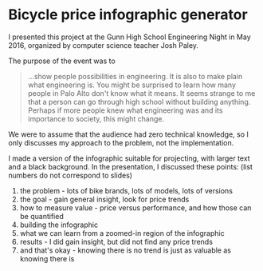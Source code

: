 # Bicycle price infographic generator

I presented this project at the Gunn High School Engineering Night in May 2016, organized by computer science teacher Josh Paley.

The purpose of the event was to

> ...show people possibilities in engineering.  It is also to make plain what engineering is.  You might be surprised to learn how many people in Palo Alto don't know what it means.  It seems strange to me that a person can go through high school without building anything.  Perhaps if more people knew what engineering was and its importance to society, this might change.

We were to assume that the audience had zero technical knowledge, so I only discusses my approach to the problem, not the implementation.

I made a version of the infographic suitable for projecting, with larger text and a black background. In the presentation, I discussed these points: (list numbers do not correspond to slides)

1. the problem - lots of bike brands, lots of models, lots of versions
1. the goal - gain general insight, look for price trends
1. how to measure value - price versus performance, and how those can be quantified
1. building the infographic
1. what we can learn from a zoomed-in region of the infographic
1. results - I did gain insight, but did not find any price trends
1. and that's okay - knowing there is no trend is just as valuable as knowing there is